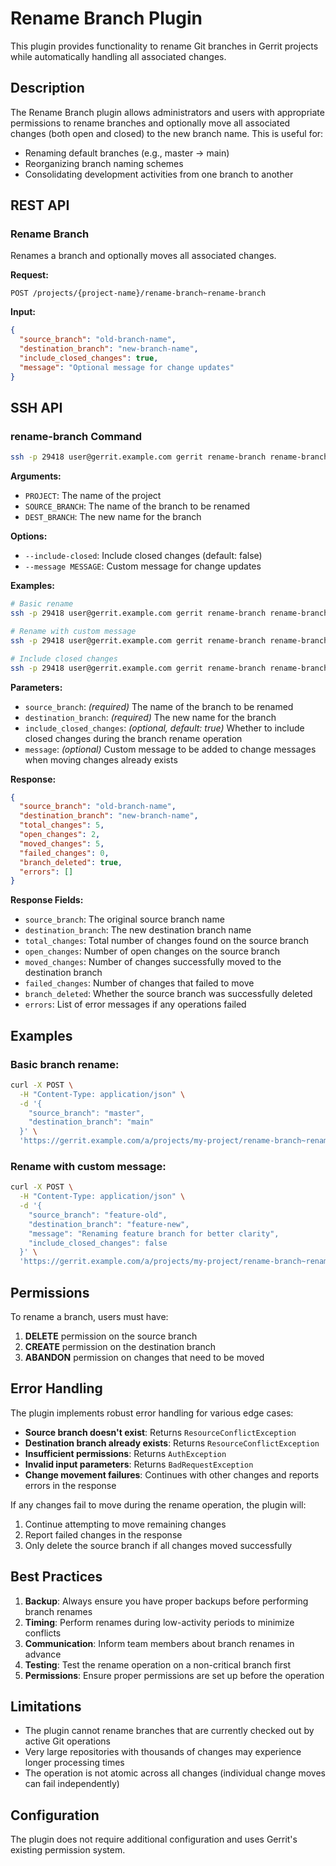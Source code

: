 # Rename Branch Plugin

This plugin provides functionality to rename Git branches in Gerrit projects while automatically handling all associated changes.

## Description

The Rename Branch plugin allows administrators and users with appropriate permissions to rename branches and optionally move all associated changes (both open and closed) to the new branch name. This is useful for:

- Renaming default branches (e.g., master → main)
- Reorganizing branch naming schemes
- Consolidating development activities from one branch to another

## REST API

### Rename Branch

Renames a branch and optionally moves all associated changes.

**Request:**
```
POST /projects/{project-name}/rename-branch~rename-branch
```

**Input:**
```json
{
  "source_branch": "old-branch-name",
  "destination_branch": "new-branch-name",
  "include_closed_changes": true,
  "message": "Optional message for change updates"
}
```

## SSH API

### rename-branch Command

```bash
ssh -p 29418 user@gerrit.example.com gerrit rename-branch rename-branch PROJECT SOURCE_BRANCH DEST_BRANCH [OPTIONS]
```

**Arguments:**
- `PROJECT`: The name of the project
- `SOURCE_BRANCH`: The name of the branch to be renamed
- `DEST_BRANCH`: The new name for the branch

**Options:**
- `--include-closed`: Include closed changes (default: false)
- `--message MESSAGE`: Custom message for change updates

**Examples:**
```bash
# Basic rename
ssh -p 29418 user@gerrit.example.com gerrit rename-branch rename-branch my-project master main

# Rename with custom message
ssh -p 29418 user@gerrit.example.com gerrit rename-branch rename-branch my-project feature-old feature-new '--message="Renaming for clarity"'

# Include closed changes
ssh -p 29418 user@gerrit.example.com gerrit rename-branch rename-branch my-project topic new-topic --include-closed
```

**Parameters:**

- `source_branch`: *(required)* The name of the branch to be renamed
- `destination_branch`: *(required)* The new name for the branch
- `include_closed_changes`: *(optional, default: true)* Whether to include closed changes during the branch rename operation
- `message`: *(optional)* Custom message to be added to change messages when moving changes
already exists

**Response:**
```json
{
  "source_branch": "old-branch-name",
  "destination_branch": "new-branch-name",
  "total_changes": 5,
  "open_changes": 2,
  "moved_changes": 5,
  "failed_changes": 0,
  "branch_deleted": true,
  "errors": []
}
```

**Response Fields:**

- `source_branch`: The original source branch name
- `destination_branch`: The new destination branch name
- `total_changes`: Total number of changes found on the source branch
- `open_changes`: Number of open changes on the source branch
- `moved_changes`: Number of changes successfully moved to the destination branch
- `failed_changes`: Number of changes that failed to move
- `branch_deleted`: Whether the source branch was successfully deleted
- `errors`: List of error messages if any operations failed

## Examples

### Basic branch rename:
```bash
curl -X POST \
  -H "Content-Type: application/json" \
  -d '{
    "source_branch": "master",
    "destination_branch": "main"
  }' \
  'https://gerrit.example.com/a/projects/my-project/rename-branch~rename-branch'
```

### Rename with custom message:
```bash
curl -X POST \
  -H "Content-Type: application/json" \
  -d '{
    "source_branch": "feature-old",
    "destination_branch": "feature-new",
    "message": "Renaming feature branch for better clarity",
    "include_closed_changes": false
  }' \
  'https://gerrit.example.com/a/projects/my-project/rename-branch~rename-branch'
```

## Permissions

To rename a branch, users must have:

1. **DELETE** permission on the source branch
2. **CREATE** permission on the destination branch  
3. **ABANDON** permission on changes that need to be moved

## Error Handling

The plugin implements robust error handling for various edge cases:

- **Source branch doesn't exist**: Returns `ResourceConflictException`
- **Destination branch already exists**: Returns `ResourceConflictException`
- **Insufficient permissions**: Returns `AuthException`
- **Invalid input parameters**: Returns `BadRequestException`
- **Change movement failures**: Continues with other changes and reports errors in the response

If any changes fail to move during the rename operation, the plugin will:
1. Continue attempting to move remaining changes
2. Report failed changes in the response
3. Only delete the source branch if all changes moved successfully

## Best Practices

1. **Backup**: Always ensure you have proper backups before performing branch renames
2. **Timing**: Perform renames during low-activity periods to minimize conflicts
3. **Communication**: Inform team members about branch renames in advance
4. **Testing**: Test the rename operation on a non-critical branch first
5. **Permissions**: Ensure proper permissions are set up before the operation

## Limitations

- The plugin cannot rename branches that are currently checked out by active Git operations
- Very large repositories with thousands of changes may experience longer processing times
- The operation is not atomic across all changes (individual change moves can fail independently)

## Configuration

The plugin does not require additional configuration and uses Gerrit's existing permission system.
